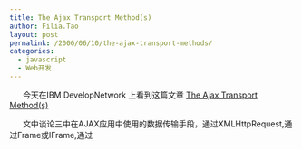 ```yaml
---
title: The Ajax Transport Method(s)
author: Filia.Tao
layout: post
permalink: /2006/06/10/the-ajax-transport-methods/
categories:
  - javascript
  - Web开发
---
```

&nbsp;&nbsp;&nbsp;&nbsp;&nbsp; 今天在IBM DevelopNetwork 上看到这篇文章 [The Ajax Transport Method(s)][1]

&nbsp;&nbsp;&nbsp;&nbsp;&nbsp; 文中谈论三中在AJAX应用中使用的数据传输手段，通过XMLHttpRequest,通过Frame或IFrame,通过<script>标记来加载一个js文件。  
&nbsp;&nbsp;&nbsp;&nbsp;&nbsp; 对于第三种，我发现在小百合([bbs.nju.edu.cn][2])的首页运用了很多。它的首页导读的很多数据都是通过js文件来获得的。第三种方式的优点是可以跨域读取。  
&nbsp;&nbsp;&nbsp;&nbsp;&nbsp; 其他两种方式比较常见。  
&nbsp;&nbsp;&nbsp;&nbsp;&nbsp; Frame或IFrame 是DHMTL时代的常见手段。比如说基于smth bbs 代码的bbs首页的左边 的树状讨论区列表，打开下级目录时会有一个"载入中",就是通过IFrame从服务器读取数据。  
&nbsp;&nbsp;&nbsp;&nbsp;&nbsp; XMLHttpRequest 就不用说了，AJAX 中的同服务器交互的标准方法。  
&nbsp;

 [1]: http://ajaxian.com/archives/the-ajax-transport-methods
 [2]: http://bbs.nju.edu.cn